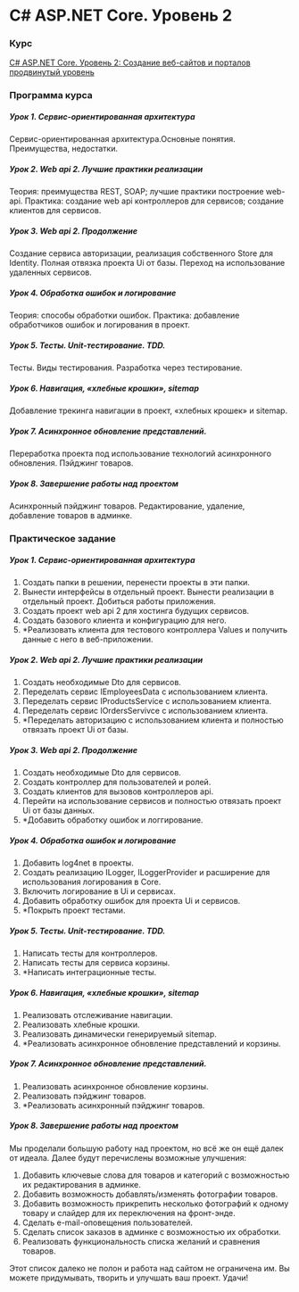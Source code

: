 # C# ASP.NET Core. Уровень 2


### Курс
[C# ASP.NET Core. Уровень 2: Cоздание веб-сайтов и порталов продвинутый уровень](https://geekbrains.ru/courses/306)


### Программа курса

##### Урок 1. Сервис-ориентированная архитектура  
Сервис-ориентированная архитектура.Основные понятия. Преимущества, недостатки.

##### Урок 2. Web api 2. Лучшие практики реализации  
Теория: преимущества REST, SOAP; лучшие практики построение web-api. Практика: создание web api контроллеров для сервисов; создание клиентов для сервисов.

##### Урок 3. Web api 2. Продолжение
Создание сервиса авторизации, реализация собственного Store для Identity. Полная отвязка проекта Ui от базы. Переход на использование удаленных сервисов.

##### Урок 4. Обработка ошибок и логирование  
Теория: способы обработки ошибок. Практика: добавление обработчиков ошибок и логирования в проект.

##### Урок 5. Тесты. Unit-тестирование. TDD.  
Тесты. Виды тестирования. Разработка через тестирование.

##### Урок 6. Навигация, «хлебные крошки», sitemap  
Добавление трекинга навигации в проект, «хлебных крошек» и sitemap.

##### Урок 7. Асинхронное обновление представлений.  
Переработка проекта под использование технологий асинхронного обновления. Пэйджинг товаров.

##### Урок 8. Завершение работы над проектом  
Асинхронный пэйджинг товаров. Редактирование, удаление, добавление товаров в админке.


### Практическое задание
##### Урок 1. Сервис-ориентированная архитектура
1. Создать папки в решении, перенести проекты в эти папки.
2. Вынести интерфейсы в отдельный проект. Вынести реализации в отдельный проект. Добиться работы приложения.
3. Создать проект web api 2 для хостинга будущих сервисов.
4. Создать базового клиента и конфигурацию для него.
5. *Реализовать клиента для тестового контроллера Values и получить данные с него в веб-приложении.

##### Урок 2. Web api 2. Лучшие практики реализации  
1. Создать необходимые Dto для сервисов.
2. Переделать сервис IEmployeesData с использованием клиента.
3. Переделать сервис IProductsService с использованием клиента.
4. Переделать сервис IOrdersServivce с использованием клиента.
5. *Переделать авторизацию с использованием клиента и полностью отвязать проект Ui от базы.

##### Урок 3. Web api 2. Продолжение
1. Создать необходимые Dto для сервисов.
2. Создать контроллер для пользователей и ролей.
3. Создать клиентов для вызовов контроллеров api.
4. Перейти на использование сервисов и полностью отвязать проект Ui от базы данных.
5. *Добавить обработку ошибок и логгирование.

##### Урок 4. Обработка ошибок и логирование 
1. Добавить log4net в проекты.
2. Создать реализацию ILogger, ILoggerProvider и расширение для использования логирования в Core.
3. Включить логирование в Ui и сервисах.
4. Добавить обработку ошибок для проекта Ui и сервисов.
5. *Покрыть проект тестами.

##### Урок 5. Тесты. Unit-тестирование. TDD. 
1. Написать тесты для контроллеров.
2. Написать тесты для сервиса корзины.
3. *Написать интеграционные тесты.

##### Урок 6. Навигация, «хлебные крошки», sitemap  
1. Реализовать отслеживание навигации.
2. Реализовать хлебные крошки.
3. Реализовать динамически генерируемый sitemap.
4. *Реализовать асинхронное обновление представлений и корзины.

##### Урок 7. Асинхронное обновление представлений.  
1. Реализовать асинхронное обновление корзины.
2. Реализовать пэйджинг товаров.
3. *Реализовать асинхронный пэйджинг товаров.

##### Урок 8. Завершение работы над проектом  
Мы проделали большую работу над проектом, но всё же он ещё далек от идеала. Далее будут перечислены возможные улучшения:

1. Добавить ключевые слова для товаров и категорий с возможностью их редактирования в админке.
2. Добавить возможность добавлять/изменять фотографии товаров.
3. Добавить возможность прикрепить несколько фотографий к одному товару и слайдер для их переключения на фронт-энде.
4. Сделать e-mail-оповещения пользователей.
5. Сделать список заказов в админке с возможностью их обработки.
6. Реализовать функциональность списка желаний и сравнения товаров.  

Этот список далеко не полон и работа над сайтом не ограничена им. Вы можете придумывать, творить и улучшать ваш проект. Удачи!
